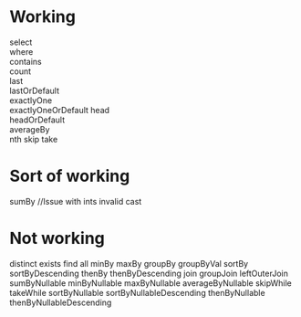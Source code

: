 Working
=======

select             
where              
contains           
count              
last               
lastOrDefault      
exactlyOne         
exactlyOneOrDefault
head               
headOrDefault      
averageBy   
nth
skip
take       

Sort of working
===============

sumBy                //Issue with ints invalid cast


Not working
===========

distinct
exists
find
all
minBy
maxBy
groupBy
groupByVal
sortBy
sortByDescending
thenBy
thenByDescending
join
groupJoin
leftOuterJoin
sumByNullable
minByNullable
maxByNullable
averageByNullable
skipWhile
takeWhile
sortByNullable
sortByNullableDescending
thenByNullable
thenByNullableDescending
